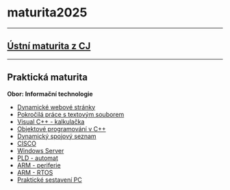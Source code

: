 # maturita2025

---
## [Ústní maturita z CJ](https://github.com/ruzovybanan1254/maturita2025/blob/main/ustni/CJ/README.md)

---
## Praktická maturita

**Obor: Informační technologie**

* [Dynamické webové stránky]()
* [Pokročilá práce s textovým souborem]()
* [Visual C++ - kalkulačka]()
* [Objektové programování v C++]()
* [Dynamický spojový seznam]()
* [CISCO]()
* [Windows Server]()
* [PLD - automat]()
* [ARM - periferie]()
* [ARM - RTOS]()
* [Praktické sestavení PC]()
